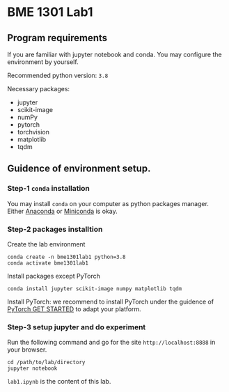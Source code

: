 # BME 1301 Lab1

## Program requirements
If you are familiar with jupyter notebook and conda. You may configure the environment by yourself.

Recommended python version: `3.8`

Necessary packages:

- jupyter
- scikit-image
- numPy
- pytorch
- torchvision
- matplotlib
- tqdm

## Guidence of environment setup.
### Step-1 `conda` installation
You may install `conda` on your computer as python packages manager. Either [Anaconda]( https://www.anaconda.com/ ) or [Miniconda]( https://docs.conda.io/en/latest/miniconda.html ) is okay.

### Step-2 packages installtion
Create the lab environment
```plaintext
conda create -n bme1301lab1 python=3.8
conda activate bme1301lab1
```

Install packages except PyTorch
```plaintext
conda install jupyter scikit-image numpy matplotlib tqdm
```

Install PyTorch: we recommend to install PyTorch under the guidence of [PyTorch GET STARTED]( https://pytorch.org/get-started/locally/) to adapt your platform.

### Step-3 setup jupyter and do experiment
Run the following command and go for the site `http://localhost:8888` in your browser.

```plaintext
cd /path/to/lab/directory
jupyter notebook
```

`lab1.ipynb` is the content of this lab.